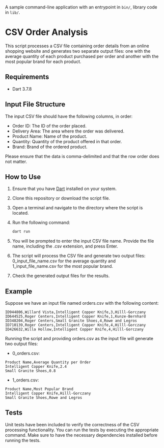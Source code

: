 A sample command-line application with an entrypoint in `bin/`, library code
in `lib/`.

# CSV Order Analysis

This script processes a CSV file containing order details from an online shopping website and generates two separate output files: one with the average quantity of each product purchased per order and another with the most popular brand for each product.

## Requirements

- Dart 3.7.8

## Input File Structure

The input CSV file should have the following columns, in order:

- Order ID: The ID of the order placed.
- Delivery Area: The area where the order was delivered.
- Product Name: Name of the product.
- Quantity: Quantity of the product offered in that order.
- Brand: Brand of the ordered product.

Please ensure that the data is comma-delimited and that the row order does not matter.

## How to Use

1. Ensure that you have [Dart](https://dart.dev/get-dart) installed on your system.

2. Clone this repository or download the script file.

3. Open a terminal and navigate to the directory where the script is located.

4. Run the following command:

   ```bash
   dart run

5. You will be prompted to enter the input CSV file name. Provide the file name, including the .csv extension, and press Enter.

6. The script will process the CSV file and generate two output files: 0_input_file_name.csv for the average quantity and 1_input_file_name.csv for the most popular brand.

7. Check the generated output files for the results.


## Example

Suppose we have an input file named orders.csv with the following content:
```
ID944806,Willard Vista,Intelligent Copper Knife,3,Hilll-Gorczany
ID644525,Roger Centers,Intelligent Copper Knife,1,Kunze-Bernhard
ID348204,Roger Centers,Small Granite Shoes,4,Rowe and Legros
ID710139,Roger Centers,Intelligent Copper Knife,4,Hilll-Gorczany
ID426632,Willa Hollow,Intelligent Copper Knife,4,Hilll-Gorczany
```
Running the script and providing orders.csv as the input file will generate two output files:

- 0_orders.csv:
```
Product Name,Average Quantity per Order
Intelligent Copper Knife,2.4
Small Granite Shoes,0.8
```

- 1_orders.csv:
```
Product Name,Most Popular Brand
Intelligent Copper Knife,Hilll-Gorczany
Small Granite Shoes,Rowe and Legros
```
## Tests

Unit tests have been included to verify the correctness of the CSV processing functionality. You can run the tests by executing the appropriate command. Make sure to have the necessary dependencies installed before running the tests.

